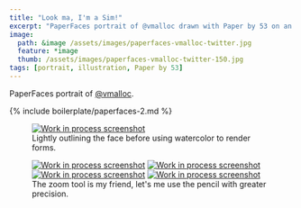 ```yaml
---
title: "Look ma, I'm a Sim!"
excerpt: "PaperFaces portrait of @vmalloc drawn with Paper by 53 on an iPad."
image: 
  path: &image /assets/images/paperfaces-vmalloc-twitter.jpg 
  feature: *image
  thumb: /assets/images/paperfaces-vmalloc-twitter-150.jpg
tags: [portrait, illustration, Paper by 53]
---
```


PaperFaces portrait of [@vmalloc](http://twitter.com/vmalloc).

{% include boilerplate/paperfaces-2.md %}

<figure>
	<a href="{{ site.url }}/assets/images/paperfaces-vmalloc-process-1-lg.jpg"><img src="{{ site.url }}/assets/images/paperfaces-vmalloc-process-1-600.jpg" alt="Work in process screenshot"></a>
	<figcaption>Lightly outlining the face before using watercolor to render forms.</figcaption>
</figure>

<figure class="half">
	<a href="{{ site.url }}/assets/images/paperfaces-vmalloc-process-2-lg.jpg"><img src="{{ site.url }}/assets/images/paperfaces-vmalloc-process-2-600.jpg" alt="Work in process screenshot"></a>
	<a href="{{ site.url }}/assets/images/paperfaces-vmalloc-process-3-lg.jpg"><img src="{{ site.url }}/assets/images/paperfaces-vmalloc-process-3-600.jpg" alt="Work in process screenshot"></a>
	<a href="{{ site.url }}/assets/images/paperfaces-vmalloc-process-4-lg.jpg"><img src="{{ site.url }}/assets/images/paperfaces-vmalloc-process-4-600.jpg" alt="Work in process screenshot"></a>
	<a href="{{ site.url }}/assets/images/paperfaces-vmalloc-process-5-lg.jpg"><img src="{{ site.url }}/assets/images/paperfaces-vmalloc-process-5-600.jpg" alt="Work in process screenshot"></a>
	<figcaption>The zoom tool is my friend, let's me use the pencil with greater precision.</figcaption>
</figure>
